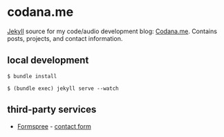 # codana.me

[Jekyll](https://jekyllrb.com) source for my code/audio development blog: [Codana.me](https://codana.me). Contains posts, projects, and contact information.

## local development

`$ bundle install`

`$ (bundle exec) jekyll serve --watch`

## third-party services

* [Formspree](https://formspree.io) - [contact form](https://codana.me/contact)

